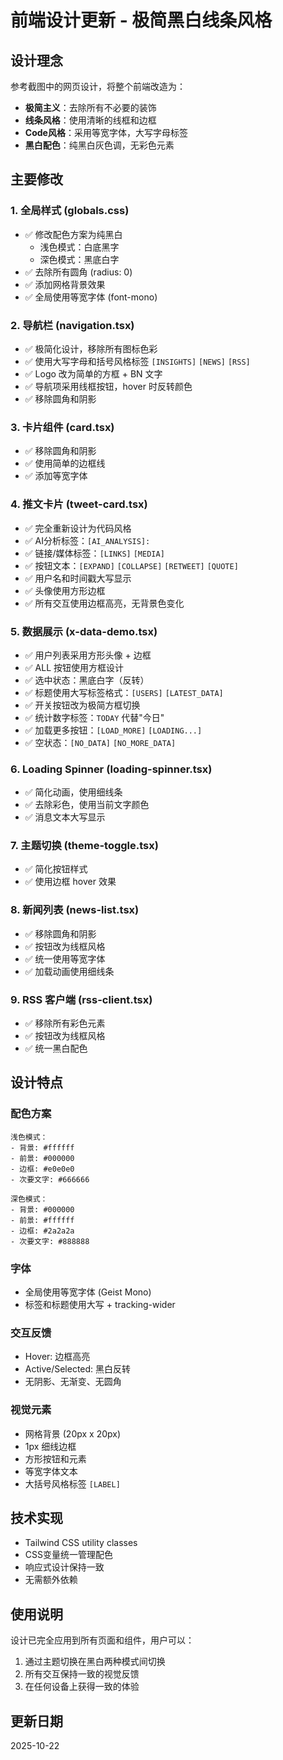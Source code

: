 # 前端设计更新 - 极简黑白线条风格

## 设计理念
参考截图中的网页设计，将整个前端改造为：
- **极简主义**：去除所有不必要的装饰
- **线条风格**：使用清晰的线框和边框
- **Code风格**：采用等宽字体，大写字母标签
- **黑白配色**：纯黑白灰色调，无彩色元素

## 主要修改

### 1. 全局样式 (globals.css)
- ✅ 修改配色方案为纯黑白
  - 浅色模式：白底黑字
  - 深色模式：黑底白字
- ✅ 去除所有圆角 (radius: 0)
- ✅ 添加网格背景效果
- ✅ 全局使用等宽字体 (font-mono)

### 2. 导航栏 (navigation.tsx)
- ✅ 极简化设计，移除所有图标色彩
- ✅ 使用大写字母和括号风格标签 `[INSIGHTS]` `[NEWS]` `[RSS]`
- ✅ Logo 改为简单的方框 + BN 文字
- ✅ 导航项采用线框按钮，hover 时反转颜色
- ✅ 移除圆角和阴影

### 3. 卡片组件 (card.tsx)
- ✅ 移除圆角和阴影
- ✅ 使用简单的边框线
- ✅ 添加等宽字体

### 4. 推文卡片 (tweet-card.tsx)
- ✅ 完全重新设计为代码风格
- ✅ AI分析标签：`[AI_ANALYSIS]:`
- ✅ 链接/媒体标签：`[LINKS]` `[MEDIA]`
- ✅ 按钮文本：`[EXPAND]` `[COLLAPSE]` `[RETWEET]` `[QUOTE]`
- ✅ 用户名和时间戳大写显示
- ✅ 头像使用方形边框
- ✅ 所有交互使用边框高亮，无背景色变化

### 5. 数据展示 (x-data-demo.tsx)
- ✅ 用户列表采用方形头像 + 边框
- ✅ ALL 按钮使用方框设计
- ✅ 选中状态：黑底白字（反转）
- ✅ 标题使用大写标签格式：`[USERS]` `[LATEST_DATA]`
- ✅ 开关按钮改为极简方框切换
- ✅ 统计数字标签：`TODAY` 代替"今日"
- ✅ 加载更多按钮：`[LOAD_MORE]` `[LOADING...]`
- ✅ 空状态：`[NO_DATA]` `[NO_MORE_DATA]`

### 6. Loading Spinner (loading-spinner.tsx)
- ✅ 简化动画，使用细线条
- ✅ 去除彩色，使用当前文字颜色
- ✅ 消息文本大写显示

### 7. 主题切换 (theme-toggle.tsx)
- ✅ 简化按钮样式
- ✅ 使用边框 hover 效果

### 8. 新闻列表 (news-list.tsx)
- ✅ 移除圆角和阴影
- ✅ 按钮改为线框风格
- ✅ 统一使用等宽字体
- ✅ 加载动画使用细线条

### 9. RSS 客户端 (rss-client.tsx)
- ✅ 移除所有彩色元素
- ✅ 按钮改为线框风格
- ✅ 统一黑白配色

## 设计特点

### 配色方案
```
浅色模式：
- 背景: #ffffff
- 前景: #000000
- 边框: #e0e0e0
- 次要文字: #666666

深色模式：
- 背景: #000000
- 前景: #ffffff
- 边框: #2a2a2a
- 次要文字: #888888
```

### 字体
- 全局使用等宽字体 (Geist Mono)
- 标签和标题使用大写 + tracking-wider

### 交互反馈
- Hover: 边框高亮
- Active/Selected: 黑白反转
- 无阴影、无渐变、无圆角

### 视觉元素
- 网格背景 (20px x 20px)
- 1px 细线边框
- 方形按钮和元素
- 等宽字体文本
- 大括号风格标签 `[LABEL]`

## 技术实现
- Tailwind CSS utility classes
- CSS变量统一管理配色
- 响应式设计保持一致
- 无需额外依赖

## 使用说明
设计已完全应用到所有页面和组件，用户可以：
1. 通过主题切换在黑白两种模式间切换
2. 所有交互保持一致的视觉反馈
3. 在任何设备上获得一致的体验

## 更新日期
2025-10-22

